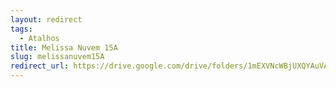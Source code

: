 ```yaml
---
layout: redirect
tags:
  - Atalhos
title: Melissa Nuvem 15A
slug: melissanuvem15A
redirect_url: https://drive.google.com/drive/folders/1mEXVNcWBjUXQYAuVAPcz98ZeDdo_zNtM?usp=drive_link
---
```

